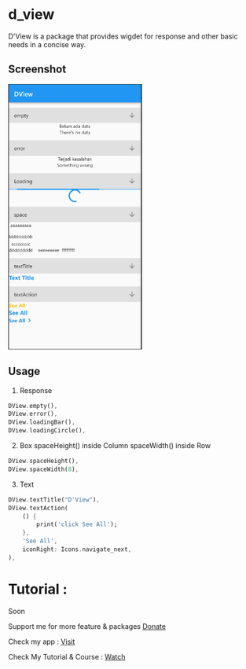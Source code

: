 # d_view

D'View is a package that provides wigdet for response and other basic needs in a concise way.

## Screenshot
<img src="https://github.com/indratrisnar/d_view/raw/master/pic/dview_1.png" alt="dview_1" height="540">

## Usage

1. Response
```dart
DView.empty(),
DView.error(),
DView.loadingBar(),
DView.loadingCircle(),
```


2. Box
spaceHeight() inside Column
spaceWidth() inside Row
```dart
DView.spaceHeight(),
DView.spaceWidth(8),
```

3. Text
```dart
DView.textTitle("D'View"),
DView.textAction(
    () {
        print('click See All');
    },
    'See All',
    iconRight: Icons.navigate_next,
),
```

# Tutorial :
Soon

Support me for more feature & packages
[Donate](https://www.paypal.com/paypalme/indratrisnar)

Check my app : [Visit](https://indratrisnar.github.io/projects.html)

Check My Tutorial & Course : [Watch](https://www.youtube.com/channel/UC0d_xINEvCtlDCpWfBpnYpA)